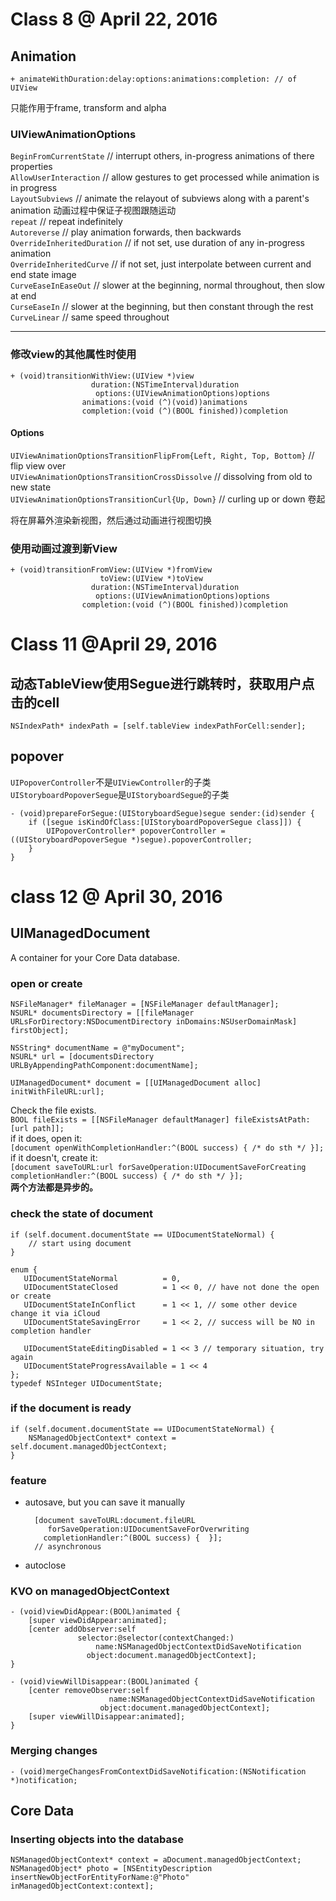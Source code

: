 # Class 8 @ April 22, 2016
## Animation
    
    + animateWithDuration:delay:options:animations:completion: // of UIView
    
只能作用于frame, transform and alpha

### UIViewAnimationOptions
`BeginFromCurrentState` // interrupt others, in-progress animations of there properties  
`AllowUserInteraction` // allow gestures to get processed while animation is in progress  
`LayoutSubviews` // animate the relayout of subviews along with a parent's animation  动画过程中保证子视图跟随运动  
`repeat` // repeat indefinitely  
`Autoreverse` // play animation forwards, then backwards  
`OverrideInheritedDuration` // if not set, use duration of any in-progress animation  
`OverrideInheritedCurve` // if not set, just interpolate between current and end state image  
`CurveEaseInEaseOut` // slower at the beginning, normal throughout, then slow at end  
`CurseEaseIn` // slower at the beginning, but then constant through the rest  
`CurveLinear` // same speed throughout

---
### 修改view的其他属性时使用

    + (void)transitionWithView:(UIView *)view 
                      duration:(NSTimeInterval)duration
                       options:(UIViewAnimationOptions)options
                    animations:(void (^)(void))animations 
                    completion:(void (^)(BOOL finished))completion
                    
#### Options
`UIViewAnimationOptionsTransitionFlipFrom{Left, Right, Top, Bottom}` // flip view over  
`UIViewAnimationOptionsTransitionCrossDissolve` // dissolving from old to new state  
`UIViewAnimationOptionsTransitionCurl{Up, Down}` // curling up or down 卷起  
  
将在屏幕外渲染新视图，然后通过动画进行视图切换

### 使用动画过渡到新View

    + (void)transitionFromView:(UIView *)fromView
                        toView:(UIView *)toView
                      duration:(NSTimeInterval)duration
                       options:(UIViewAnimationOptions)options
                    completion:(void (^)(BOOL finished))completion
                    
# Class 11 @April 29, 2016
## 动态TableView使用Segue进行跳转时，获取用户点击的cell
`NSIndexPath* indexPath = [self.tableView indexPathForCell:sender];`
## popover
`UIPopoverController`不是`UIViewController`的子类  
`UIStoryboardPopoverSegue`是`UIStoryboardSegue`的子类

    - (void)prepareForSegue:(UIStoryboardSegue)segue sender:(id)sender {
        if ([segue isKindOfClass:[UIStoryboardPopoverSegue class]]) {
            UIPopoverController* popoverController = ((UIStoryboardPopoverSegue *)segue).popoverController;
        }
    }
    
# class 12 @ April 30, 2016
## UIManagedDocument
A container for your Core Data database.
### open or create
    NSFileManager* fileManager = [NSFileManager defaultManager];
    NSURL* documentsDirectory = [[fileManager URLsForDirectory:NSDocumentDirectory inDomains:NSUserDomainMask] firstObject];
    
    NSString* documentName = @"myDocument";
    NSURL* url = [documentsDirectory URLByAppendingPathComponent:documentName];
      
    UIManagedDocument* document = [[UIManagedDocument alloc] initWithFileURL:url];

Check the file exists.  
`BOOL fileExists = [[NSFileManager defaultManager] fileExistsAtPath:[url path]];`  
if it does, open it:  
`[document openWithCompletionHandler:^(BOOL success) { /* do sth */ }]; `  
if it doesn't, create it:  
`[document saveToURL:url forSaveOperation:UIDocumentSaveForCreating completionHandler:^(BOOL success) { /* do sth */ }];`  
**两个方法都是异步的。**
### check the state of document
    if (self.document.documentState == UIDocumentStateNormal) {
        // start using document
    }
    
    enum {
       UIDocumentStateNormal          = 0, 
       UIDocumentStateClosed          = 1 << 0, // have not done the open or create
       UIDocumentStateInConflict      = 1 << 1, // some other device change it via iCloud
       UIDocumentStateSavingError     = 1 << 2, // success will be NO in completion handler

       UIDocumentStateEditingDisabled = 1 << 3 // temporary situation, try again
       UIDocumentStateProgressAvailable = 1 << 4
    };
    typedef NSInteger UIDocumentState;
    
### if the document is ready
    if (self.document.documentState == UIDocumentStateNormal) {
        NSManagedObjectContext* context = self.document.managedObjectContext;
    }
    
### feature
* autosave, but you can save it manually

        [document saveToURL:document.fileURL
           forSaveOperation:UIDocumentSaveForOverwriting
          completionHandler:^(BOOL success) {  }];
        // asynchronous
* autoclose

### KVO on managedObjectContext

    - (void)viewDidAppear:(BOOL)animated {
        [super viewDidAppear:animated];
        [center addObserver:self
                   selector:@selector(contextChanged:)
                       name:NSManagedObjectContextDidSaveNotification
                     object:document.managedObjectContext];
    }
    
    - (void)viewWillDisappear:(BOOL)animated {
        [center removeObserver:self
                          name:NSManagedObjectContextDidSaveNotification
                        object:document.managedObjectContext];
        [super viewWillDisappear:animated];
    }
    
### Merging changes
`- (void)mergeChangesFromContextDidSaveNotification:(NSNotification *)notification;`

## Core Data
### Inserting objects into the database
    NSManagedObjectContext* context = aDocument.managedObjectContext;
    NSManagedObject* photo = [NSEntityDescription insertNewObjectForEntityForName:@"Photo" inManagedObjectContext:context];